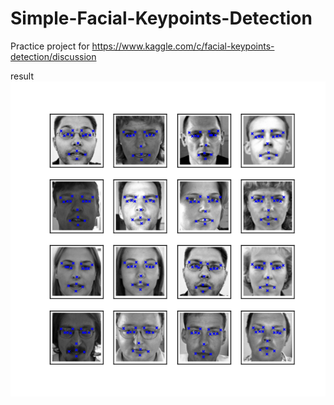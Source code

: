 # Simple-Facial-Keypoints-Detection
Practice project for https://www.kaggle.com/c/facial-keypoints-detection/discussion


result ![predicted](./predicted.png)

